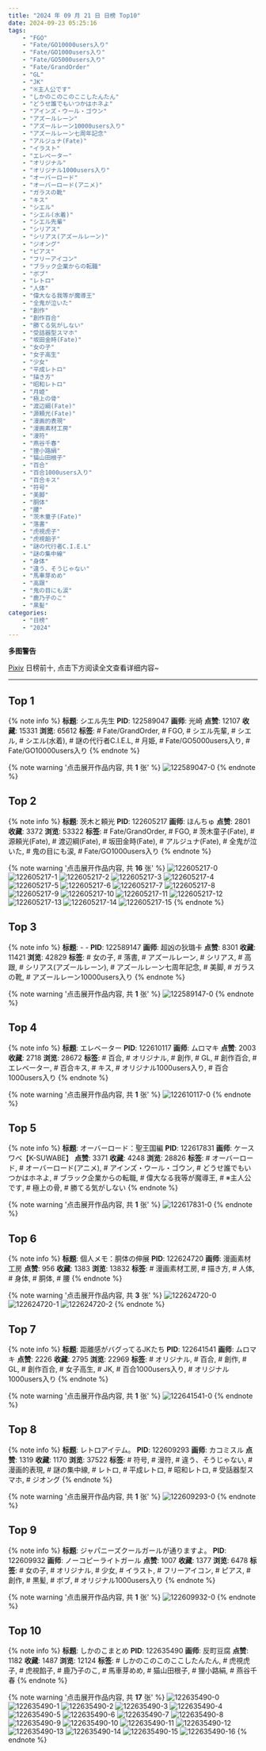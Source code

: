 ```yaml
---
title: "2024 年 09 月 21 日 日榜 Top10"
date: 2024-09-23 05:25:16
tags:
    - "FGO"
    - "Fate/GO10000users入り"
    - "Fate/GO1000users入り"
    - "Fate/GO5000users入り"
    - "Fate/GrandOrder"
    - "GL"
    - "JK"
    - "※主人公です"
    - "しかのこのこのここしたんたん"
    - "どうせ誰でもいつかはホネよ"
    - "アインズ・ウール・ゴウン"
    - "アズールレーン"
    - "アズールレーン10000users入り"
    - "アズールレーン七周年記念"
    - "アルジュナ(Fate)"
    - "イラスト"
    - "エレベーター"
    - "オリジナル"
    - "オリジナル1000users入り"
    - "オーバーロード"
    - "オーバーロード(アニメ)"
    - "ガラスの靴"
    - "キス"
    - "シエル"
    - "シエル(水着)"
    - "シエル先輩"
    - "シリアス"
    - "シリアス(アズールレーン)"
    - "ジオング"
    - "ピアス"
    - "フリーアイコン"
    - "ブラック企業からの転職"
    - "ボブ"
    - "レトロ"
    - "人体"
    - "偉大なる我等が魔導王"
    - "全鬼が泣いた"
    - "創作"
    - "創作百合"
    - "勝てる気がしない"
    - "受話器型スマホ"
    - "坂田金時(Fate)"
    - "女の子"
    - "女子高生"
    - "少女"
    - "平成レトロ"
    - "描き方"
    - "昭和レトロ"
    - "月姫"
    - "極上の骨"
    - "渡辺綱(Fate)"
    - "源頼光(Fate)"
    - "漫画的表現"
    - "漫画素材工房"
    - "漫符"
    - "燕谷千春"
    - "狸小路絹"
    - "猫山田根子"
    - "百合"
    - "百合1000users入り"
    - "百合キス"
    - "符号"
    - "美脚"
    - "胴体"
    - "腰"
    - "茨木童子(Fate)"
    - "落書"
    - "虎視虎子"
    - "虎視餡子"
    - "謎の代行者C.I.E.L"
    - "謎の集中線"
    - "身体"
    - "違う、そうじゃない"
    - "馬車芽めめ"
    - "高跟"
    - "鬼の目にも涙"
    - "鹿乃子のこ"
    - "黒髪"
categories:
    - "日榜"
    - "2024"
---
```


<i class="fa fa-triangle-exclamation"></i>**多图警告**<i class="fa fa-triangle-exclamation"></i>

[Pixiv](https://www.pixiv.net/) 日榜前十, 点击下方阅读全文查看详细内容~

<!-- more -->

---

## Top 1

{% note info %}
**标题**: シエル先生
**PID**: 122589047 **画师**: 光崎
**点赞**: 12107 **收藏**: 15331 **浏览**: 65612
**标签**: # Fate/GrandOrder, # FGO, # シエル先輩, # シエル, # シエル(水着), # 謎の代行者C.I.E.L, # 月姫, # Fate/GO5000users入り, # Fate/GO10000users入り
{% endnote %}

{% note warning '点击展开作品内容, 共 **1** 张' %}
![122589047-0](https://i.pixiv.re/img-original/img/2024/09/20/00/00/08/122589047_p0.png)
{% endnote %}

## Top 2

{% note info %}
**标题**: 茨木と頼光
**PID**: 122605217 **画师**: ほんちゅ
**点赞**: 2801 **收藏**: 3372 **浏览**: 53322
**标签**: # Fate/GrandOrder, # FGO, # 茨木童子(Fate), # 源頼光(Fate), # 渡辺綱(Fate), # 坂田金時(Fate), # アルジュナ(Fate), # 全鬼が泣いた, # 鬼の目にも涙, # Fate/GO1000users入り
{% endnote %}

{% note warning '点击展开作品内容, 共 **16** 张' %}
![122605217-0](https://i.pixiv.re/img-original/img/2024/09/20/17/20/15/122605217_p0.jpg)
![122605217-1](https://i.pixiv.re/img-original/img/2024/09/20/17/20/15/122605217_p1.jpg)
![122605217-2](https://i.pixiv.re/img-original/img/2024/09/20/17/20/15/122605217_p2.jpg)
![122605217-3](https://i.pixiv.re/img-original/img/2024/09/20/17/20/15/122605217_p3.jpg)
![122605217-4](https://i.pixiv.re/img-original/img/2024/09/20/17/20/15/122605217_p4.jpg)
![122605217-5](https://i.pixiv.re/img-original/img/2024/09/20/17/20/15/122605217_p5.jpg)
![122605217-6](https://i.pixiv.re/img-original/img/2024/09/20/17/20/15/122605217_p6.jpg)
![122605217-7](https://i.pixiv.re/img-original/img/2024/09/20/17/20/15/122605217_p7.jpg)
![122605217-8](https://i.pixiv.re/img-original/img/2024/09/20/17/20/15/122605217_p8.jpg)
![122605217-9](https://i.pixiv.re/img-original/img/2024/09/20/17/20/15/122605217_p9.jpg)
![122605217-10](https://i.pixiv.re/img-original/img/2024/09/20/17/20/15/122605217_p10.jpg)
![122605217-11](https://i.pixiv.re/img-original/img/2024/09/20/17/20/15/122605217_p11.jpg)
![122605217-12](https://i.pixiv.re/img-original/img/2024/09/20/17/20/15/122605217_p12.jpg)
![122605217-13](https://i.pixiv.re/img-original/img/2024/09/20/17/20/15/122605217_p13.jpg)
![122605217-14](https://i.pixiv.re/img-original/img/2024/09/20/17/20/15/122605217_p14.jpg)
![122605217-15](https://i.pixiv.re/img-original/img/2024/09/20/17/20/15/122605217_p15.jpg)
{% endnote %}

## Top 3

{% note info %}
**标题**: - -
**PID**: 122589147 **画师**: 超凶の狄璐卡
**点赞**: 8301 **收藏**: 11421 **浏览**: 42829
**标签**: # 女の子, # 落書, # アズールレーン, # シリアス, # 高跟, # シリアス(アズールレーン), # アズールレーン七周年記念, # 美脚, # ガラスの靴, # アズールレーン10000users入り
{% endnote %}

{% note warning '点击展开作品内容, 共 **1** 张' %}
![122589147-0](https://i.pixiv.re/img-original/img/2024/09/20/00/00/24/122589147_p0.jpg)
{% endnote %}

## Top 4

{% note info %}
**标题**: エレベーター
**PID**: 122610117 **画师**: ムロマキ
**点赞**: 2003 **收藏**: 2718 **浏览**: 28672
**标签**: # 百合, # オリジナル, # 創作, # GL, # 創作百合, # エレベーター, # 百合キス, # キス, # オリジナル1000users入り, # 百合1000users入り
{% endnote %}

{% note warning '点击展开作品内容, 共 **1** 张' %}
![122610117-0](https://i.pixiv.re/img-original/img/2024/09/20/20/20/52/122610117_p0.jpg)
{% endnote %}

## Top 5

{% note info %}
**标题**: オーバーロード：聖王国編
**PID**: 122617831 **画师**: ケースワベ【K-SUWABE】
**点赞**: 3371 **收藏**: 4248 **浏览**: 28826
**标签**: # オーバーロード, # オーバーロード(アニメ), # アインズ・ウール・ゴウン, # どうせ誰でもいつかはホネよ, # ブラック企業からの転職, # 偉大なる我等が魔導王, # ※主人公です, # 極上の骨, # 勝てる気がしない
{% endnote %}

{% note warning '点击展开作品内容, 共 **1** 张' %}
![122617831-0](https://i.pixiv.re/img-original/img/2024/09/21/00/00/13/122617831_p0.jpg)
{% endnote %}

## Top 6

{% note info %}
**标题**: 個人メモ：胴体の伸展
**PID**: 122624720 **画师**: 漫画素材工房
**点赞**: 956 **收藏**: 1383 **浏览**: 13832
**标签**: # 漫画素材工房, # 描き方, # 人体, # 身体, # 胴体, # 腰
{% endnote %}

{% note warning '点击展开作品内容, 共 **3** 张' %}
![122624720-0](https://i.pixiv.re/img-original/img/2024/09/21/06/00/12/122624720_p0.jpg)
![122624720-1](https://i.pixiv.re/img-original/img/2024/09/21/06/00/12/122624720_p1.jpg)
![122624720-2](https://i.pixiv.re/img-original/img/2024/09/21/06/00/12/122624720_p2.jpg)
{% endnote %}

## Top 7

{% note info %}
**标题**: 距離感がバグってるJKたち
**PID**: 122641541 **画师**: ムロマキ
**点赞**: 2226 **收藏**: 2795 **浏览**: 22969
**标签**: # オリジナル, # 百合, # 創作, # GL, # 創作百合, # 女子高生, # JK, # 百合1000users入り, # オリジナル1000users入り
{% endnote %}

{% note warning '点击展开作品内容, 共 **1** 张' %}
![122641541-0](https://i.pixiv.re/img-original/img/2024/09/21/19/59/09/122641541_p0.jpg)
{% endnote %}

## Top 8

{% note info %}
**标题**: レトロアイテム。
**PID**: 122609293 **画师**: カコミスル
**点赞**: 1319 **收藏**: 1170 **浏览**: 37522
**标签**: # 符号, # 漫符, # 違う、そうじゃない, # 漫画的表現, # 謎の集中線, # レトロ, # 平成レトロ, # 昭和レトロ, # 受話器型スマホ, # ジオング
{% endnote %}

{% note warning '点击展开作品内容, 共 **1** 张' %}
![122609293-0](https://i.pixiv.re/img-original/img/2024/09/20/19/56/18/122609293_p0.jpg)
{% endnote %}

## Top 9

{% note info %}
**标题**: ジャパニーズクールガールが通りますよ。
**PID**: 122609932 **画师**: ノーコピーライトガール
**点赞**: 1007 **收藏**: 1377 **浏览**: 6478
**标签**: # 女の子, # オリジナル, # 少女, # イラスト, # フリーアイコン, # ピアス, # 創作, # 黒髪, # ボブ, # オリジナル1000users入り
{% endnote %}

{% note warning '点击展开作品内容, 共 **1** 张' %}
![122609932-0](https://i.pixiv.re/img-original/img/2024/09/20/20/13/28/122609932_p0.jpg)
{% endnote %}

## Top 10

{% note info %}
**标题**: しかのこまとめ
**PID**: 122635490 **画师**: 反町豆腐
**点赞**: 1182 **收藏**: 1487 **浏览**: 12124
**标签**: # しかのこのこのここしたんたん, # 虎視虎子, # 虎視餡子, # 鹿乃子のこ, # 馬車芽めめ, # 猫山田根子, # 狸小路絹, # 燕谷千春
{% endnote %}

{% note warning '点击展开作品内容, 共 **17** 张' %}
![122635490-0](https://i.pixiv.re/img-original/img/2024/09/21/16/11/37/122635490_p0.jpg)
![122635490-1](https://i.pixiv.re/img-original/img/2024/09/21/16/11/37/122635490_p1.jpg)
![122635490-2](https://i.pixiv.re/img-original/img/2024/09/21/16/11/37/122635490_p2.jpg)
![122635490-3](https://i.pixiv.re/img-original/img/2024/09/21/16/11/37/122635490_p3.jpg)
![122635490-4](https://i.pixiv.re/img-original/img/2024/09/21/16/11/37/122635490_p4.jpg)
![122635490-5](https://i.pixiv.re/img-original/img/2024/09/21/16/11/37/122635490_p5.jpg)
![122635490-6](https://i.pixiv.re/img-original/img/2024/09/21/16/11/37/122635490_p6.jpg)
![122635490-7](https://i.pixiv.re/img-original/img/2024/09/21/16/11/37/122635490_p7.jpg)
![122635490-8](https://i.pixiv.re/img-original/img/2024/09/21/16/11/37/122635490_p8.jpg)
![122635490-9](https://i.pixiv.re/img-original/img/2024/09/21/16/11/37/122635490_p9.jpg)
![122635490-10](https://i.pixiv.re/img-original/img/2024/09/21/16/11/37/122635490_p10.jpg)
![122635490-11](https://i.pixiv.re/img-original/img/2024/09/21/16/11/37/122635490_p11.jpg)
![122635490-12](https://i.pixiv.re/img-original/img/2024/09/21/16/11/37/122635490_p12.jpg)
![122635490-13](https://i.pixiv.re/img-original/img/2024/09/21/16/11/37/122635490_p13.jpg)
![122635490-14](https://i.pixiv.re/img-original/img/2024/09/21/16/11/37/122635490_p14.jpg)
![122635490-15](https://i.pixiv.re/img-original/img/2024/09/21/16/11/37/122635490_p15.jpg)
![122635490-16](https://i.pixiv.re/img-original/img/2024/09/21/16/11/37/122635490_p16.jpg)
{% endnote %}
